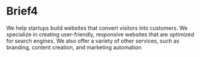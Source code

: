 # Brief4
We help startups build websites that convert visitors into customers. We specialize in creating user-friendly, responsive websites that are optimized for search engines. We also offer a variety of other services, such as branding, content creation, and marketing automation
